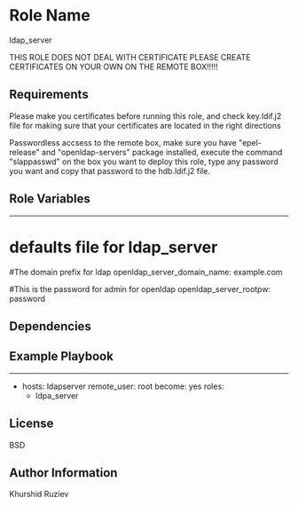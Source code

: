 Role Name
=========
ldap_server

THIS ROLE DOES NOT DEAL WITH CERTIFICATE PLEASE CREATE CERTIFICATES ON YOUR OWN ON THE REMOTE BOX!!!!!

Requirements
------------
Please make you certificates before running this role, and check key.ldif.j2 file for making sure that your certificates are located in the right directions

Passwordless accsess to the remote box, make sure you have "epel-release" and "openldap-servers" package installed, execute the command "slappasswd" on the box you want to deploy this role, type any password you want and copy that password to the hdb.ldif.j2 file.





Role Variables
--------------

---
# defaults file for ldap_server

#The domain prefix for ldap
openldap_server_domain_name: example.com

#This is the password for admin for openldap 
openldap_server_rootpw: password


Dependencies
------------


Example Playbook
----------------

---
- hosts: ldapserver
  remote_user: root
  become: yes
  roles:
    - ldpa_server

License
-------

BSD

Author Information
------------------

Khurshid Ruziev
